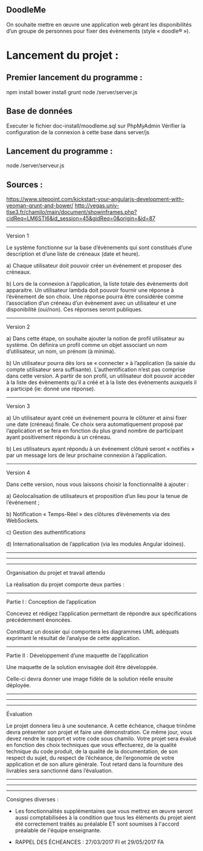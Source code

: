 ## DoodleMe

On souhaite mettre en œuvre une application web gérant les disponibilités d’un groupe de personnes pour fixer des évènements (style « doodle® »).

# Lancement du projet :
## Premier lancement du programme :
npm install
bower install 
grunt
node /server/server.js

## Base de données
Executer le fichier doc-install/moodleme.sql sur PhpMyAdmin
Vérifier la configuration de la connexion à cette base dans server/js

## Lancement du programme : 
node /server/serveur.js

## Sources :
https://www.sitepoint.com/kickstart-your-angularjs-development-with-yeoman-grunt-and-bower/
http://vegas.univ-tlse3.fr/chamilo/main/document/showinframes.php?cidReq=LM6STI6&id_session=45&gidReq=0&origin=&id=87
_____________________________________________________________________________________________________________

Version 1

Le système fonctionne sur la base d’évènements qui sont constitués d’une description et d’une liste de créneaux (date et heure).

a) Chaque utilisateur doit pouvoir créer un événement et proposer des créneaux.

b) Lors de la connexion à l’application, la liste totale des évènements doit apparaitre. Un utilisateur lambda doit pouvoir fournir une réponse à l’évènement de son choix. Une réponse pourra être considérée comme l’association d’un créneau d’un évènement avec un utilisateur et une disponibilité (oui/non). Ces réponses seront publiques.
_____________________________________________________________________________________________________________

Version 2

a) Dans cette étape, on souhaite ajouter la notion de profil utilisateur au système. On définira un profil comme un objet associant un nom d’utilisateur, un nom, un prénom (à minima).

b) Un utilisateur pourra dès lors se « connecter » à l’application (la saisie du compte utilisateur sera suffisante). L’authentification n’est pas comprise dans cette version. A partir de son profil, un utilisateur doit pouvoir accéder à la liste des évènements qu’il a créé et à la liste des évènements auxquels il a participé (ie: donné une réponse).
_____________________________________________________________________________________________________________

Version 3

a) Un utilisateur ayant créé un événement pourra le clôturer et ainsi fixer une date (créneau) finale. Ce choix sera automatiquement proposé par l’application et se fera en fonction du plus grand nombre de participant ayant positivement répondu à un créneau.

b) Les utilisateurs ayant répondu à un événement clôturé seront « notifiés » par un message lors de leur prochaine connexion à l’application.

_____________________________________________________________________________________________________________

Version 4

Dans cette version, nous vous laissons choisir la fonctionnalité à ajouter :

a) Géolocalisation de utilisateurs et proposition d’un lieu pour la tenue de l’événement ;

b) Notification « Temps-Réel » des clôtures d’évènements via des WebSockets.

c) Gestion des authentifications

d) Internationalisation de l’application (via les modules Angular idoines).

_____________________________________________________________________________________________________________
_____________________________________________________________________________________________________________
_____________________________________________________________________________________________________________

Organisation du projet et travail attendu

La réalisation du projet comporte deux parties :
_____________________________________________________________________________________________________________

Partie I : Conception de l’application

Concevez et rédigez l’application permettant de répondre aux spécifications précédemment énoncées. 

Constituez un dossier qui comportera les diagrammes UML adéquats exprimant le résultat de l’analyse de cette application.

_____________________________________________________________________________________________________________

Partie II : Développement d’une maquette de l’application

Une maquette de la solution envisagée doit être développée. 

Celle-ci devra donner une image fidèle de la solution réelle ensuite déployée.

_____________________________________________________________________________________________________________
_____________________________________________________________________________________________________________
_____________________________________________________________________________________________________________

Évaluation

Le projet donnera lieu à une soutenance. A cette échéance, chaque trinôme devra présenter son projet et faire une démonstration. Ce même jour, vous devez rendre le rapport et votre code sous chamilo. Votre projet sera évalué en fonction des choix techniques que vous effectuerez, de la qualité technique du code produit, de la qualité de la documentation, de son respect du sujet, du respect de l’échéance, de l’ergonomie de votre application et de son allure générale. Tout retard dans la fourniture des livrables sera sanctionné dans l’évaluation.
_____________________________________________________________________________________________________________
_____________________________________________________________________________________________________________
_____________________________________________________________________________________________________________

Consignes diverses :

- Les fonctionnalités supplémentaires que vous mettrez en œuvre seront aussi comptabilisées à la condition que tous les éléments du projet aient été correctement traités au préalable ET sont soumises à l'accord préalable de l'équipe enseignante.

- RAPPEL DES ÉCHEANCES : 27/03/2017 FI et 29/05/2017 FA
